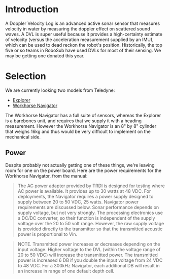 # Introduction #

A Doppler Velocity Log is an advanced active sonar sensor that measures velocity in water by measuring the doppler effect on scattered sound waves. A DVL is super useful because it provides a high-certainty estimate of velocity (versus the acceleration measurement supplied by an IMU), which can be used to dead reckon the robot's position. Historically, the top five or so teams in RoboSub have used DVLs for most of their sensing. We may be getting one donated this year.

# Selection #

We are currently looking two models from Teledyne:
  * [Explorer](http://www.rdinstruments.com/pdfs/explorer_pa_ds_lr.pdf)
  * [Workhorse Navigator](http://www.rdinstruments.com/pdfs/wh_navigator_ds_hr.pdf)

The Workhorse Navigator has a full suite of sensors, whereas the Explorer is a barebones unit, and requires that we supply it with a heading measurement. However the Workhorse Navigator is an 8" by 8" cylinder that weighs 16kg and thus would be very difficult to implement on the mechanical side.

## Power ##
Despite probably not actually getting one of these things, we're leaving room for one on the power board. Here are the power requirements for the Workhorse Navigator, from the manual:

> The AC power adapter provided by TRDI is designed for testing where AC power is available. It provides up to 30 watts at 48 VDC. For deployments, the Navigator requires a power supply designed to supply between 20 to 50 VDC, 25 watts. Navigator power requirements are discussed below. Sonar performance depends on supply voltage, but not very strongly. The processing electronics use a DC/DC converter, so their function is independent of the supply voltage over the 20 to 50 volt range. However, the raw supply voltage is provided directly to the transmitter so that the transmitted acoustic power is proportional to Vin.

> NOTE. Transmitted power increases or decreases depending on the input voltage. Higher voltage to the DVL (within the voltage range of 20 to 50 VDC) will increase the transmitted power. The transmitted power is increased 6 DB if you double the input voltage from 24 VDC to 48 VDC. For a 300kHz Navigator, each additional DB will result in an increase in range of one default depth cell.


